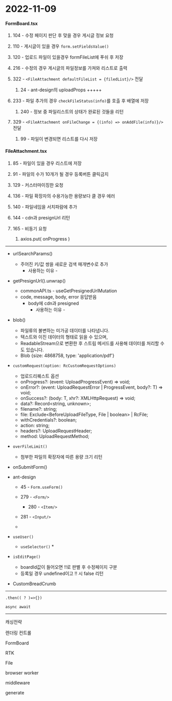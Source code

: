 2022-11-09
==========



#### FormBoard.tsx

1. 104 - 수정 페이지 판단 후 맞을 경우 게시글 정보 요청 
2. 110 - 게시글이 있을 경우 `form.setFieldsValue()`
3. 120 - 업로드 파일이 있을경우 formFileList에 푸쉬 후 저장 


1. 216 - 수정의 경우 게시글의 파일정보를 가져와 리스트로 출력
2. 322 - `<FileAttachment defaultFileList = {filedList}/>` 전달
   1. 24 -  ant-design의 uploadProps +++++
3. 233 - 파일 추가의 경우 `checkFileStatus(info)`를 호출 후 배열에 저장
   1. 240 - 정보 중 파일리스트의 상태가 완료된 것들을 리턴
4. 329 - `<FileAttachment onFileChange = {(info) => onAddFile(info)}/>` 전달
   1. 99 - 파일이 변경되면 리스트를 다시 저장

#### FileAttachment.tsx

1. 85 - 파일이 있을 경우 리스트에 저장 


1. 91 - 파일의 수가 10개가 될 경우 등록버튼 클릭금지


1. 129 - 커스터마이징한 요청
2. 136 - 파일 확장자의 수용가능한 용량보다 클 경우 에러
3. 140 - 파일네임을 서치파람에 추가
4. 144 - cdn과 presignUrl 리턴
5. 165 - 비동기 요청
   1. axios.put( onProgress ) 

---

* urlSearchParams()
  * 주어진 키/값 쌍을 새로운 검색 매개변수로 추가
    * 사용하는 이유 -
  
* getPresignUrl().unwrap()
  * commonAPI.ts - useGetPresignedUrlMutation
  * code, message, body, error 응답받음
    * body에 cdn과 presigned
      * 사용하는 이유 - 


* blob()
  * 파일류의 불변하는 미가공 데이터를 나타냅니다. 
  * 텍스트와 이진 데이터의 형태로 읽을 수 있으며, 
  * ReadableStream으로 변환한 후 스트림 메서드를 사용해 데이터를 처리할 수도 있습니다.
  * Blob {size: 4868758, type: 'application/pdf'} 


* `customRequest(option: RcCustomRequestOptions)`
  * 업로드리퀘스트 옵션 
  * onProgress?: (event: UploadProgressEvent) => void;
  * onError?: (event: UploadRequestError | ProgressEvent, body?: T) => void;
  * onSuccess?: (body: T, xhr?: XMLHttpRequest) => void;
  * data?: Record<string, unknown>;
  * filename?: string;
  * file: Exclude<BeforeUploadFileType, File | boolean> | RcFile;
  * withCredentials?: boolean;
  * action: string;
  * headers?: UploadRequestHeader;
  * method: UploadRequestMethod;


* `overFileLimit()`
  * 첨부한 파일의 확장자에 따른 용량 크기 리턴

* onSubmitForm()

* ant-design 
  * 45 - `Form.useForm()`
  
  * 279 - `<Form/>`
    * 280 - `<Item/>`

  * 281 - `<Input/>`
  * 

* `useUser()`
  * `useSelector()`
    * 

* `isEditPage()` 
  * boardId값이 들어오면 !!로 판별 후 수정페이지 구분
  * 등록일 경우 undefined이고 !! 시 false 리턴

* CustomBreadCrumb
---

`.then(( ? )=>{})`   

`async await`   



---

캐싱전략   

렌더링 컨트롤   

FormBoard   

RTK   

File   

browser worker   

middleware   

generate   


